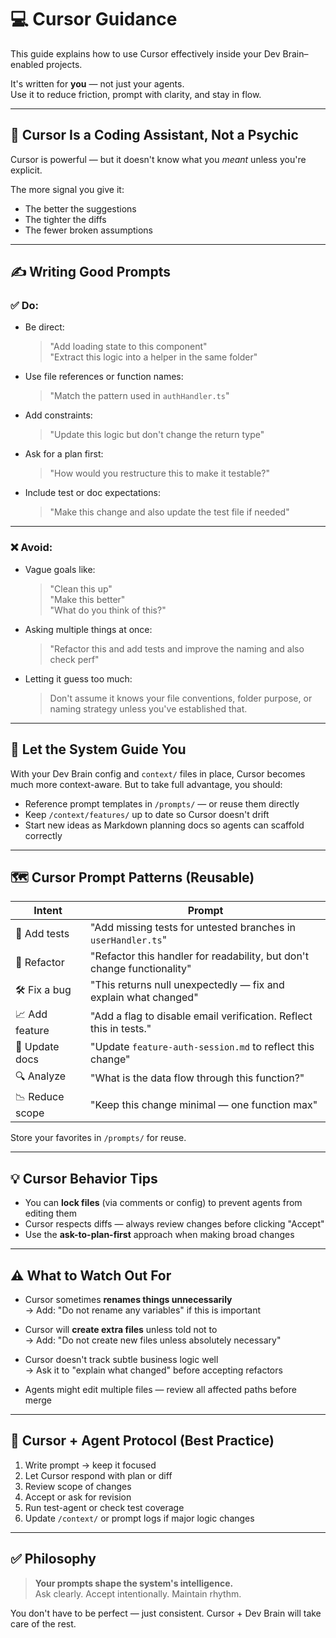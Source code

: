 # 💻 Cursor Guidance

This guide explains how to use Cursor effectively inside your Dev Brain–enabled projects.

It's written for **you** — not just your agents.  
Use it to reduce friction, prompt with clarity, and stay in flow.

---

## 🧠 Cursor Is a Coding Assistant, Not a Psychic

Cursor is powerful — but it doesn't know what you *meant* unless you're explicit.

The more signal you give it:
- The better the suggestions
- The tighter the diffs
- The fewer broken assumptions

---

## ✍️ Writing Good Prompts

### ✅ Do:

- Be direct:  
  > "Add loading state to this component"  
  > "Extract this logic into a helper in the same folder"

- Use file references or function names:
  > "Match the pattern used in `authHandler.ts`"

- Add constraints:
  > "Update this logic but don't change the return type"

- Ask for a plan first:
  > "How would you restructure this to make it testable?"

- Include test or doc expectations:
  > "Make this change and also update the test file if needed"

---

### ❌ Avoid:

- Vague goals like:
  > "Clean this up"  
  > "Make this better"  
  > "What do you think of this?"

- Asking multiple things at once:
  > "Refactor this and add tests and improve the naming and also check perf"

- Letting it guess too much:
  > Don't assume it knows your file conventions, folder purpose, or naming strategy unless you've established that.

---

## 🧠 Let the System Guide You

With your Dev Brain config and `context/` files in place, Cursor becomes much more context-aware. But to take full advantage, you should:

- Reference prompt templates in `/prompts/` — or reuse them directly
- Keep `/context/features/` up to date so Cursor doesn't drift
- Start new ideas as Markdown planning docs so agents can scaffold correctly

---

## 🗺️ Cursor Prompt Patterns (Reusable)

| Intent | Prompt |
|--------|--------|
| 🧪 Add tests | "Add missing tests for untested branches in `userHandler.ts`" |
| 🧹 Refactor | "Refactor this handler for readability, but don't change functionality" |
| 🛠️ Fix a bug | "This returns null unexpectedly — fix and explain what changed" |
| 📈 Add feature | "Add a flag to disable email verification. Reflect this in tests." |
| 📄 Update docs | "Update `feature-auth-session.md` to reflect this change" |
| 🔍 Analyze | "What is the data flow through this function?" |
| 📉 Reduce scope | "Keep this change minimal — one function max" |

Store your favorites in `/prompts/` for reuse.

---

## 💡 Cursor Behavior Tips

- You can **lock files** (via comments or config) to prevent agents from editing them
- Cursor respects diffs — always review changes before clicking "Accept"
- Use the **ask-to-plan-first** approach when making broad changes

---

## ⚠️ What to Watch Out For

- Cursor sometimes **renames things unnecessarily**  
  → Add: "Do not rename any variables" if this is important

- Cursor will **create extra files** unless told not to  
  → Add: "Do not create new files unless absolutely necessary"

- Cursor doesn't track subtle business logic well  
  → Ask it to "explain what changed" before accepting refactors

- Agents might edit multiple files — review all affected paths before merge

---

## 🔄 Cursor + Agent Protocol (Best Practice)

1. Write prompt → keep it focused
2. Let Cursor respond with plan or diff
3. Review scope of changes
4. Accept or ask for revision
5. Run test-agent or check test coverage
6. Update `/context/` or prompt logs if major logic changes

---

## ✅ Philosophy

> **Your prompts shape the system's intelligence.**  
> Ask clearly. Accept intentionally. Maintain rhythm.

You don't have to be perfect — just consistent. Cursor + Dev Brain will take care of the rest.